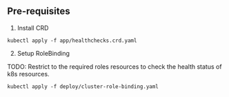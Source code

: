## Pre-requisites


1. Install CRD

```
kubectl apply -f app/healthchecks.crd.yaml
```


2. Setup RoleBinding

TODO: Restrict to the required roles resources to check the health status of k8s resources.

```
kubectl apply -f deploy/cluster-role-binding.yaml
```
